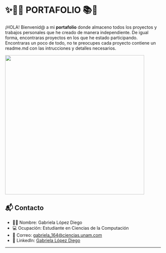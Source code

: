 # ✨👧🏻 PORTAFOLIO 📚🎒

¡HOLA! Bienvenid@ a mi __portafolio__ donde almaceno todos los proyectos y trabajos personales que he creado de manera independiente. De igual forma, encontraras proyectos en los que he estado participando. Encontraras un poco de todo, no te preocupes cada proyecto contiene un readme.md con las intrucciones y detalles necesarios. 

<img src="https://media3.giphy.com/media/v1.Y2lkPTc5MGI3NjExYWdlOWY0N3VqN2psb2ozd3R4NGc2Y3lpamJiem1hZDlkeGV2cnYzbyZlcD12MV9pbnRlcm5hbF9naWZfYnlfaWQmY3Q9Zw/RLEkkLLcHr0d6QQ8qQ/giphy.gif" width="450">

## 📬 Contacto  
- 👩🏻 Nombre: Gabriela López Diego 
- 💻 Ocupación: Estudiante en Ciencias de la Computación 
- 📧 Correo: [gabriela_164@ciencias.unam.com](mailto:gabriela_164@ciencias.unam.com)  
- 💼 LinkedIn: [Gabriela López Diego](https://www.linkedin.com/in/gabriela-lópez-diego-8479aa316/)  
---





